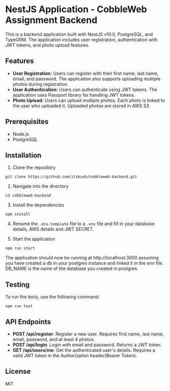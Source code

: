 # NestJS Application - CobbleWeb Assignment Backend

This is a backend application built with NestJS v10.0, PostgreSQL, and TypeORM. The application includes user registration, authentication with JWT tokens, and photo upload features.

## Features
- **User Registration:** Users can register with their first name, last name, email, and password. The application also supports uploading multiple photos during registration.
- **User Authentication:** Users can authenticate using JWT tokens. The application uses Passport library for handling JWT tokens.
- **Photo Upload:** Users can upload multiple photos. Each photo is linked to the user who uploaded it. Uploaded photos are stored in AWS S3.

## Prerequisites
- Node.js
- PostgreSQL

## Installation
1. Clone the repository
```
git clone https://github.com/itskush/cobbleweb-backend.git
```
2. Navigate into the directory
```
cd cobbleweb-backend
```
3. Install the dependencies
```
npm install
```
4. Rename the `.env.template` file to a `.env` file and fill in your database details, AWS details and JWT SECRET.

5. Start the application
```
npm run start
```
The application should now be running at http://localhost:3000 assuming you have created a db in your postgres instance and linked it in the env file. DB_NAME is the name of the database you created in postgres.


## Testing
To run the tests, use the following command:

```
npm run test
```

## API Endpoints
- **POST /api/register**: Register a new user. Requires first name, last name, email, password, and at least 4 photos.
- **POST /api/login**: Login with email and password. Returns a JWT token.
- **GET /api/users/me**: Get the authenticated user's details. Requires a valid JWT token in the Authorization header(Bearer Token).

## License
MIT